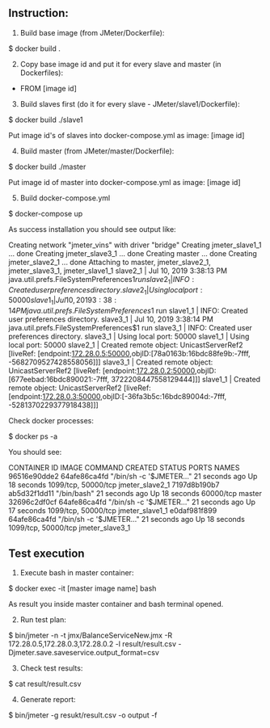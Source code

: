 Instruction:
-----------


1. Build base image (from JMeter/Dockerfile):

$ docker build .

2. Copy base image id and put it for every slave and master (in Dockerfiles):

- FROM [image id]

3. Build slaves first (do it for every slave - JMeter/slave1/Dockerfile):

$ docker build ./slave1

Put image id's of slaves into docker-compose.yml as image: [image id]

4. Build master (from JMeter/master/Dockerfile):

$ docker build ./master

Put image id of master into docker-compose.yml as image: [image id]

5. Build docker-compose.yml

$ docker-compose up


As success installation you should see output like:

Creating network "jmeter_vins" with driver "bridge"
Creating jmeter_slave1_1 ... done
Creating jmeter_slave3_1 ... done
Creating master          ... done
Creating jmeter_slave2_1 ... done
Attaching to master, jmeter_slave2_1, jmeter_slave3_1, jmeter_slave1_1
slave2_1  | Jul 10, 2019 3:38:13 PM java.util.prefs.FileSystemPreferences$1 run
slave2_1  | INFO: Created user preferences directory.
slave2_1  | Using local port: 50000
slave1_1  | Jul 10, 2019 3:38:14 PM java.util.prefs.FileSystemPreferences$1 run
slave1_1  | INFO: Created user preferences directory.
slave3_1  | Jul 10, 2019 3:38:14 PM java.util.prefs.FileSystemPreferences$1 run
slave3_1  | INFO: Created user preferences directory.
slave3_1  | Using local port: 50000
slave1_1  | Using local port: 50000
slave2_1  | Created remote object: UnicastServerRef2 [liveRef: [endpoint:[172.28.0.5:50000](local),objID:[78a0163b:16bdc88fe9b:-7fff, -5682709527428558056]]]
slave3_1  | Created remote object: UnicastServerRef2 [liveRef: [endpoint:[172.28.0.2:50000](local),objID:[677eebad:16bdc890021:-7fff, 3722208447558129444]]]
slave1_1  | Created remote object: UnicastServerRef2 [liveRef: [endpoint:[172.28.0.3:50000](local),objID:[-36fa3b5c:16bdc89004d:-7fff, -5281370229377918438]]]


Check docker processes:

$ docker ps -a

You should see:

CONTAINER ID        IMAGE               COMMAND                  CREATED             STATUS              PORTS                 NAMES
96516e90dde2        64afe86ca4fd        "/bin/sh -c '$JMETER…"   21 seconds ago      Up 18 seconds       1099/tcp, 50000/tcp   jmeter_slave2_1
7197d8b190b7        ab5d32f1dd11        "/bin/bash"              21 seconds ago      Up 18 seconds       60000/tcp             master
32696c2df0cf        64afe86ca4fd        "/bin/sh -c '$JMETER…"   21 seconds ago      Up 17 seconds       1099/tcp, 50000/tcp   jmeter_slave1_1
e0daf981f899        64afe86ca4fd        "/bin/sh -c '$JMETER…"   21 seconds ago      Up 18 seconds       1099/tcp, 50000/tcp   jmeter_slave3_1

Test execution
---------------

1. Execute bash in master container:

$ docker exec -it [master image name] bash

As result you inside master container and bash terminal opened.

2. Run test plan:

$ bin/jmeter -n -t jmx/BalanceServiceNew.jmx -R 172.28.0.5,172.28.0.3,172.28.0.2 -l result/result.csv -Djmeter.save.saveservice.output_format=csv

3. Check test results:

$ cat result/result.csv

4. Generate report:

$ bin/jmeter -g resukt/result.csv -o output -f

